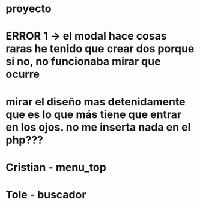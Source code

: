 # proyecto
# ERROR 1 -> el modal hace cosas raras he tenido que crear dos porque si no, no funcionaba mirar que ocurre
# mirar el diseño mas detenidamente que es lo que más tiene que entrar en los ojos. no me inserta nada en el php???


# Cristian - menu_top
# Tole - buscador
